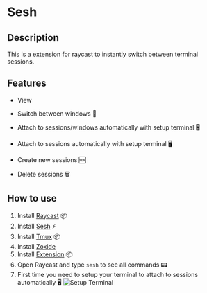 # Sesh

## Description

This is a extension for raycast to instantly switch between terminal sessions.

## Features

- View

- Switch between windows 🔄
- Attach to sessions/windows automatically with setup terminal 🖥
- Attach to sessions automatically with setup terminal 🖥
- Create new sessions 🆕
- Delete sessions 🗑

## How to use

1. Install [Raycast](https://raycast.com/) 📦
2. Install [Sesh](https://github.com/joshmedeski/sesh) ⚡
3. Install [Tmux](https://linuxize.com/post/getting-started-with-tmux/) 📦
4. Install [Zoxide](https://github.com/ajeetdsouza/zoxide)
5. Install [Extension](https://www.raycast.com/raycast) 📦
6. Open Raycast and type `sesh` to see all commands 📟
7. First time you need to setup your terminal to attach to sessions automatically 🖥
   ![Setup Terminal](./assets/select-term-app.png)
